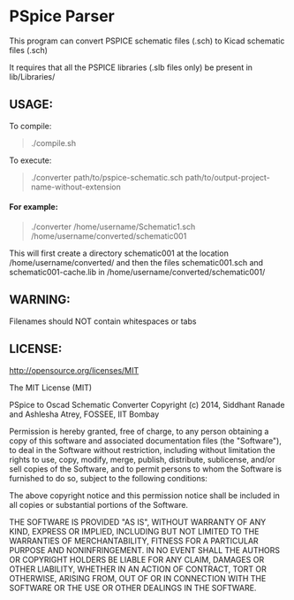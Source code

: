 PSpice Parser
=============

This program can convert PSPICE schematic files (.sch) to Kicad schematic files (.sch)

It requires that all the PSPICE libraries (.slb files only) be present in lib/Libraries/

USAGE:
-------------

To compile:
> ./compile.sh

To execute:
> ./converter path/to/pspice-schematic.sch path/to/output-project-name-without-extension

#### For example:

> ./converter /home/username/Schematic1.sch /home/username/converted/schematic001

This will first create a directory schematic001 at the location /home/username/converted/
and then the files schematic001.sch and schematic001-cache.lib in /home/username/converted/schematic001/

WARNING:
------------
Filenames should NOT contain whitespaces or tabs

LICENSE:
------------

http://opensource.org/licenses/MIT

The MIT License (MIT)

PSpice to Oscad Schematic Converter
Copyright (c) 2014, Siddhant Ranade and Ashlesha Atrey, FOSSEE, IIT Bombay

Permission is hereby granted, free of charge, to any person obtaining a copy
of this software and associated documentation files (the "Software"), to deal
in the Software without restriction, including without limitation the rights
to use, copy, modify, merge, publish, distribute, sublicense, and/or sell
copies of the Software, and to permit persons to whom the Software is
furnished to do so, subject to the following conditions:

The above copyright notice and this permission notice shall be included in
all copies or substantial portions of the Software.

THE SOFTWARE IS PROVIDED "AS IS", WITHOUT WARRANTY OF ANY KIND, EXPRESS OR
IMPLIED, INCLUDING BUT NOT LIMITED TO THE WARRANTIES OF MERCHANTABILITY,
FITNESS FOR A PARTICULAR PURPOSE AND NONINFRINGEMENT. IN NO EVENT SHALL THE
AUTHORS OR COPYRIGHT HOLDERS BE LIABLE FOR ANY CLAIM, DAMAGES OR OTHER
LIABILITY, WHETHER IN AN ACTION OF CONTRACT, TORT OR OTHERWISE, ARISING FROM,
OUT OF OR IN CONNECTION WITH THE SOFTWARE OR THE USE OR OTHER DEALINGS IN
THE SOFTWARE.
